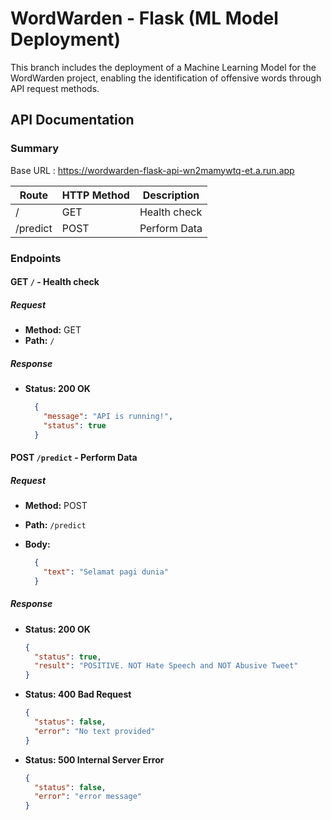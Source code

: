 # WordWarden - Flask (ML Model Deployment)

This branch includes the deployment of a Machine Learning Model for the WordWarden project, enabling the identification of offensive words through API request methods.

## API Documentation

### Summary

Base URL : https://wordwarden-flask-api-wn2mamywtq-et.a.run.app

| Route        | HTTP Method | Description               |
| ------------ | ----------- | ------------------------- |
| /            | GET         | Health check              |
| /predict     | POST        | Perform Data              |

### Endpoints

#### **GET `/` - Health check**

##### Request

- **Method:** GET
- **Path:** `/`

##### Response

- **Status: 200 OK**
  ```json
    {
      "message": "API is running!",
      "status": true
    }

  ```

#### POST `/predict` - Perform Data

##### Request

- **Method:** POST
- **Path:** `/predict`
- **Body:**

  ```json
    {
      "text": "Selamat pagi dunia"
    }
  ```

##### Response

- **Status: 200 OK**

  ```json
  {
    "status": true,
    "result": "POSITIVE. NOT Hate Speech and NOT Abusive Tweet"
  }
  ```
  
- **Status: 400 Bad Request**
  ```json
  {
    "status": false,
    "error": "No text provided"
  }
  ```

- **Status: 500 Internal Server Error**
  ```json
  {
    "status": false,
    "error": "error message"
  }
  ```
